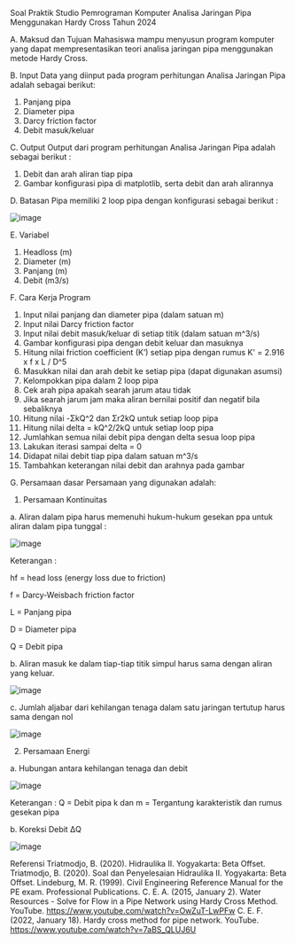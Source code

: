 Soal Praktik Studio Pemrograman Komputer
Analisa Jaringan Pipa Menggunakan Hardy Cross
Tahun 2024


A. Maksud dan Tujuan
Mahasiswa mampu menyusun program komputer yang dapat mempresentasikan teori
analisa jaringan pipa menggunakan metode Hardy Cross.

B. Input
Data yang diinput pada program perhitungan Analisa Jaringan Pipa adalah sebagai berikut:  
1. Panjang pipa
2. Diameter pipa 
3. Darcy friction factor
4. Debit masuk/keluar

C. Output
Output dari program perhitungan Analisa Jaringan Pipa adalah sebagai berikut : 
1. Debit dan arah aliran tiap pipa
2. Gambar konfigurasi pipa di matplotlib, serta debit dan arah alirannya

D. Batasan
Pipa memiliki 2 loop pipa dengan konfigurasi sebagai berikut :


![image](https://github.com/vempi/course-python-programming/assets/109814117/770054f9-2643-462a-b70f-a893619fc63c)


E. Variabel
1. Headloss (m)
2. Diameter (m)
3. Panjang (m)
4. Debit (m3/s)

F. Cara Kerja Program
1. Input nilai panjang dan diameter pipa (dalam satuan m)
2. Input nilai Darcy friction factor
3. Input nilai debit masuk/keluar di setiap titik (dalam satuan m^3/s)
4. Gambar konfigurasi pipa dengan debit keluar dan masuknya
5. Hitung nilai friction coefficient (K’) setiap pipa dengan rumus K' = 2.916 x f x L / D^5
6. Masukkan nilai dan arah debit ke setiap pipa (dapat digunakan asumsi)
7. Kelompokkan pipa dalam 2 loop pipa
8. Cek arah pipa apakah searah jarum atau tidak
9. Jika searah jarum jam maka aliran bernilai positif dan negatif bila sebaliknya
10. Hitung nilai -ΣkQ^2 dan Σr2kQ untuk setiap loop pipa
11. Hitung nilai delta = kQ^2/2kQ untuk setiap loop pipa
12. Jumlahkan semua nilai debit pipa dengan delta sesua loop pipa
13. Lakukan iterasi sampai delta = 0
14. Didapat nilai debit tiap pipa dalam satuan m^3/s
15. Tambahkan keterangan nilai debit dan arahnya pada gambar

G. Persamaan dasar 
Persamaan yang digunakan adalah:
1. Persamaan Kontinuitas 

a. Aliran dalam pipa harus memenuhi hukum-hukum gesekan ppa untuk aliran dalam pipa tunggal : 

![image](https://github.com/vempi/course-python-programming/assets/109814117/9d8f4640-cfea-4440-9187-0551232a9330)

Keterangan : 

hf = head loss (energy loss due to friction)

f 	= Darcy-Weisbach friction factor

L	= Panjang pipa

D	= Diameter pipa

Q	= Debit pipa

b. Aliran masuk ke dalam tiap-tiap titik simpul harus sama dengan aliran yang keluar.

![image](https://github.com/vempi/course-python-programming/assets/109814117/8e88cd43-8cc5-4e4f-8cde-c01ad1c33487)

c. Jumlah aljabar dari kehilangan tenaga dalam satu jaringan tertutup harus sama dengan nol

![image](https://github.com/vempi/course-python-programming/assets/109814117/e28d3285-d61b-4dfa-aff1-dee926d4223b)

2. Persamaan Energi

a. Hubungan antara kehilangan tenaga dan debit 

![image](https://github.com/vempi/course-python-programming/assets/109814117/2694e0ac-da37-4c6c-af3c-ffd1230b3a93)

Keterangan : 
Q 	= Debit pipa
k dan m 	= Tergantung karakteristik dan rumus gesekan pipa

b. Koreksi Debit ΔQ

![image](https://github.com/vempi/course-python-programming/assets/109814117/7625184d-95e9-4457-8255-d7ff2a30e44f)

Referensi
Triatmodjo, B. (2020). Hidraulika II. Yogyakarta: Beta Offset.
Triatmodjo, B. (2020). Soal dan Penyelesaian Hidraulika II. Yogyakarta: Beta Offset.
Lindeburg, M. R. (1999). Civil Engineering Reference Manual for the PE exam. Professional
Publications.
C. E. A. (2015, January 2). Water Resources - Solve for Flow in a Pipe Network using Hardy Cross
Method. YouTube. https://www.youtube.com/watch?v=OwZuT-LwPFw
C. E. F. (2022, January 18). Hardy cross method for pipe network. YouTube.
https://www.youtube.com/watch?v=7aBS_QLUJ6U

